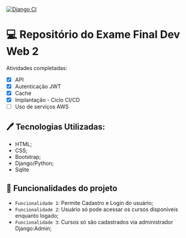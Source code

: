 [![Django CI](https://github.com/fabiojuliosantos/finaldevweb/actions/workflows/django.yml/badge.svg)](https://github.com/fabiojuliosantos/finaldevweb/actions/workflows/django.yml)

# :computer: Repositório do Exame Final Dev Web 2

Atividades completadas:
- [x] API 
- [X] Autenticação JWT 
- [X] Cache 
- [X] Implantação - Ciclo CI/CD 
- [ ] Uso de serviços AWS

## :pen: Tecnologias Utilizadas:
- HTML;
- CSS;
- Bootstrap;
- Django/Python;
- Sqlite

## :hammer: Funcionalidades do projeto

- `Funcionalidade 1`: Permite Cadastro e Login do usuário;
- `Funcionalidade 2`: Usuário só pode acessar os cursos disponíveis enquanto logado;
- `Funcionalidade 3`: Cursos só são cadastrados via administrador Django:Admin;
